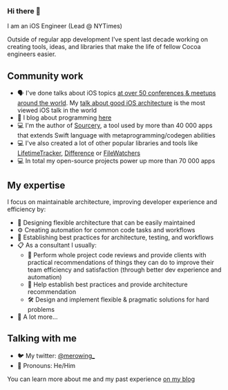 ### Hi there 👋

I am an iOS Engineer (Lead @ NYTimes)

Outside of regular app development I've spent last decade working on creating tools, ideas, and libraries that make the life of fellow Cocoa engineers easier.

## Community work

 - 🗣 I've done talks about iOS topics [at over 50 conferences & meetups around the world](http://merowing.info/speaking/). My [talk about good iOS architecture](https://academy.realm.io/posts/krzysztof-zablocki-mDevCamp-ios-architecture-mvvm-mvc-viper/) is the most viewed iOS talk in the world
 - 📝 I blog about programming [here](http://merowing.info)
 - 💻 I'm the author of [Sourcery](https://github.com/krzysztofzablocki/Sourcery), a tool used by more than 40 000 apps that extends Swift language with metaprogramming/codegen abilities
 - 💻 I've also created a lot of other popular libraries and tools like [LifetimeTracker](https://github.com/krzysztofzablocki/LifetimeTracker), [Difference](https://github.com/krzysztofzablocki/Difference) or [FileWatchers](https://github.com/krzysztofzablocki/KZFileWatchers)
 - 💻 In total my open-source projects power up more than 70 000 apps

## My expertise

I focus on maintainable architecture, improving developer experience and efficiency by:
  - 🤔 Designing flexible architecture that can be easily maintained
  - ⚙️ Creating automation for common code tasks and workflows
  - 👥 Establishing best practices for architecture, testing, and workflows
  - 📋 As a consultant I usually:
    - 🤔 Perform whole project code reviews and provide clients with practical recommendations of things they can do to improve their team efficiency and satisfaction (through better dev experience and automation)
    - 👥 Help establish best practices and provide architecture recommendation
    - 🛠️ Design and implement flexible & pragmatic solutions for hard problems
  - 🧙 A lot more...

## Talking with me

- 🐦 My twitter: [@merowing_](https://twitter.com/merowing_)
- 💬 Pronouns: He/Him

You can learn more about me and my past experience [on my blog](http://merowing.info/hire)
